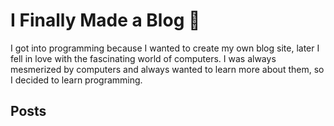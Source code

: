 # I Finally Made a Blog 🎉

I got into programming because I wanted to create my own blog site, later I fell in love with the fascinating world of computers. I was always mesmerized by computers and always wanted to learn more about them, so I decided to learn programming.

## Posts